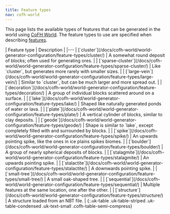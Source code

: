 ```yaml
---
title: Feature types
nav: cofh-world
---
```


This page lists the available types of features that can be generated in the
world using [CoFH World](/docs/cofh-world/). The feature types to use are
specified when describing
[features](/docs/cofh-world/world-generator-configuration/feature-format/).

<div class="uk-overflow-container" markdown="block">
| Feature type | Description |
|---
| [`cluster`](/docs/cofh-world/world-generator-configuration/feature-types/cluster/) | A somewhat round deposit of blocks; often used for generating ores. |
| [`sparse-cluster`](/docs/cofh-world/world-generator-configuration/feature-types/sparse-cluster/) | Like `cluster`, but generates more rarely with smaller sizes. |
| [`large-vein`](/docs/cofh-world/world-generator-configuration/feature-types/large-vein/) | Similar to `cluster`, but can be much larger and more spread out. |
| [`decoration`](/docs/cofh-world/world-generator-configuration/feature-types/decoration/) | A group of individual blocks scattered around on a surface. |
| [`lake`](/docs/cofh-world/world-generator-configuration/feature-types/lake/) | Shaped like naturally generated ponds of water or lava. |
| [`plate`](/docs/cofh-world/world-generator-configuration/feature-types/plate/) | A vertical cylinder of blocks, similar to clay deposits. |
| [`geode`](/docs/cofh-world/world-generator-configuration/feature-types/geode/) | Shape is similar to `lake`, except completely filled with and surrounded by blocks. |
| [`spike`](/docs/cofh-world/world-generator-configuration/feature-types/spike/) | An upwards pointing spike, like the ones in ice plains spikes biomes. |
| [`boulder`](/docs/cofh-world/world-generator-configuration/feature-types/boulder/) | A group of nearly spherical deposits of blocks. |
| [`stalagmite`](/docs/cofh-world/world-generator-configuration/feature-types/stalagmite/) | An upwards pointing spike. |
| [`stalactite`](/docs/cofh-world/world-generator-configuration/feature-types/stalactite/) | A downwards pointing spike. |
| [`small-tree`](/docs/cofh-world/world-generator-configuration/feature-types/small-tree/) | A small oak-shaped tree. |
| [`sequential`](/docs/cofh-world/world-generator-configuration/feature-types/sequential/) | Multiple features at the same location, one after the other. |
| [`structure`](/docs/cofh-world/world-generator-configuration/feature-types/structure/) | A structure loaded from an NBT file. |
{:.uk-table .uk-table-striped .uk-table-condensed .uk-text-small .cofh-table-semi-compress}
</div>
